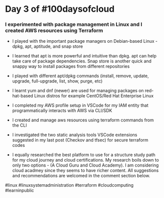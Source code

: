 # Day 3 of #100daysofcloud

### I experimented with package management in Linux and I created AWS resources using Terraform

- I played with the important package managers on Debian-based Linux - dpkg, apt, aptitude, and snap store

- I learned that apt is more powerful and intuitive than dpkg. apt can help take care of package dependencies. Snap store is another quick and snappy way to install packages from different repositories

- I played with different apt/dpkg commands (install, remove, update, upgrade, full-upgrade, list, show, purge, etc)

- I learnt yum and dnf (newer) are used for managing packages on red-hat-based Linux distros for example CentOS/Red Hat Enterprise Linux

- I completed my AWS profile setup in VSCode for my IAM entity that programmatically interacts with AWS via CLI/SDK

- I created and manage aws resources using terraform commands from the CLI

- I investigated the two static analysis tools VSCode extensions suggested in my last post (Checkov and tfsec) for secure terraform codes

- I equally researched the best platform to use for a structure study path for my cloud journey and cloud certifications. My research boils down to only two options - (A Cloud Guru and Cloud Academy). I am considering cloud acadmey since they seems to have richer content. All suggestions and recommendations are welcomed in the comment section below.

#linux #linuxsystemadministration #terraform #cloudcomputing #learninpublic
